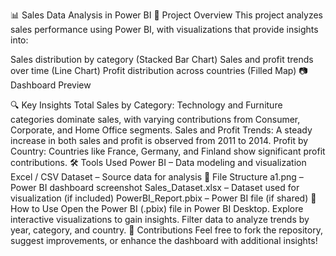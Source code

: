 📊 Sales Data Analysis in Power BI
📌 Project Overview
This project analyzes sales performance using Power BI, with visualizations that provide insights into:

Sales distribution by category (Stacked Bar Chart)
Sales and profit trends over time (Line Chart)
Profit distribution across countries (Filled Map)
📷 Dashboard Preview

🔍 Key Insights
Total Sales by Category: Technology and Furniture categories dominate sales, with varying contributions from Consumer, Corporate, and Home Office segments.
Sales and Profit Trends: A steady increase in both sales and profit is observed from 2011 to 2014.
Profit by Country: Countries like France, Germany, and Finland show significant profit contributions.
🛠️ Tools Used
Power BI – Data modeling and visualization
Excel / CSV Dataset – Source data for analysis
📂 File Structure
a1.png – Power BI dashboard screenshot
Sales_Dataset.xlsx – Dataset used for visualization (if included)
PowerBI_Report.pbix – Power BI file (if shared)
🚀 How to Use
Open the Power BI (.pbix) file in Power BI Desktop.
Explore interactive visualizations to gain insights.
Filter data to analyze trends by year, category, and country.
📢 Contributions
Feel free to fork the repository, suggest improvements, or enhance the dashboard with additional insights!

